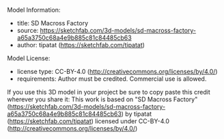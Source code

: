 Model Information:
* title:	SD Macross Factory
* source:	https://sketchfab.com/3d-models/sd-macross-factory-a65a3750c68a4e9b885c81c84485cb63
* author:	tipatat (https://sketchfab.com/tipatat)

Model License:
* license type:	CC-BY-4.0 (http://creativecommons.org/licenses/by/4.0/)
* requirements:	Author must be credited. Commercial use is allowed.

If you use this 3D model in your project be sure to copy paste this credit wherever you share it:
This work is based on "SD Macross Factory" (https://sketchfab.com/3d-models/sd-macross-factory-a65a3750c68a4e9b885c81c84485cb63) by tipatat (https://sketchfab.com/tipatat) licensed under CC-BY-4.0 (http://creativecommons.org/licenses/by/4.0/)